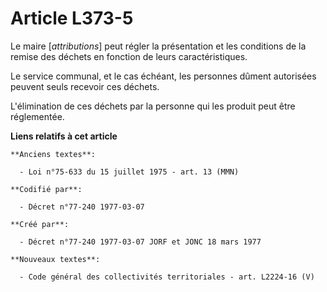 # Article L373-5

Le maire [*attributions*] peut régler la présentation et les conditions de la remise des déchets en fonction de leurs
caractéristiques.

Le service communal, et le cas échéant, les personnes dûment autorisées peuvent seuls recevoir ces déchets.

L'élimination de ces déchets par la personne qui les produit peut être réglementée.

**Liens relatifs à cet article**

	**Anciens textes**:

	  - Loi n°75-633 du 15 juillet 1975 - art. 13 (MMN)

	**Codifié par**:

	  - Décret n°77-240 1977-03-07

	**Créé par**:

	  - Décret n°77-240 1977-03-07 JORF et JONC 18 mars 1977

	**Nouveaux textes**:

	  - Code général des collectivités territoriales - art. L2224-16 (V)
